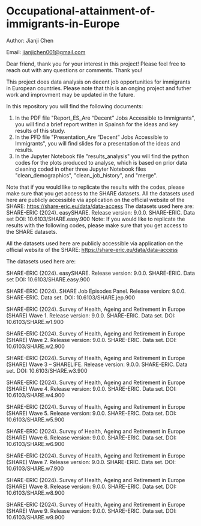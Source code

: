 # Occupational-attainment-of-immigrants-in-Europe
Author: Jianji Chen

Email: jianjichen001@gmail.com

Dear friend, thank you for your interest in this project! Please feel free to reach out with any questions or comments. Thank you!

This project does data analysis on decent job opportunities for immigrants in European countries.
Please note that this is an onging project and futher work and improvment may be updated in the future.

In this repository you will find the following documents:
1. In the PDF file "Report_ES_Are “Decent” Jobs Accessible to Immigrants", you will find a brief report written in Spainsh for the ideas and key results of this study.
2. In the PFD file "Presentation_Are “Decent” Jobs Accessible to Immigrants", you will find slides for a presentation of the ideas and results.
3. In the Jupyter Notebook file "results_analysis" you will find the python codes for the plots produced to analyse, which is based on prior data cleaning coded in other three Jupyter Notebook files "clean_demographics", "clean_job_history", and "merge".



Note that if you would like to replicate the results with the codes, please make sure that you get access to the SHARE datasets.
All the datasets used here are publicly accessible via application on the official website of the SHARE: https://share-eric.eu/data/data-access
The datasets used here are:
SHARE-ERIC (2024). easySHARE. Release version: 9.0.0. SHARE-ERIC. Data set DOI: 10.6103/SHARE.easy.900
Note: If you would like to replicate the results with the following codes, please make sure that you get access to the SHARE datasets.

All the datasets used here are publicly accessible via application on the official website of the SHARE: https://share-eric.eu/data/data-access

The datasets used here are:

SHARE-ERIC (2024). easySHARE. Release version: 9.0.0. SHARE-ERIC. Data set DOI: 10.6103/SHARE.easy.900

SHARE-ERIC (2024). SHARE Job Episodes Panel. Release version: 9.0.0. SHARE-ERIC. Data set. DOI: 10.6103/SHARE.jep.900

SHARE-ERIC (2024). Survey of Health, Ageing and Retirement in Europe (SHARE) Wave 1. Release version: 9.0.0. SHARE-ERIC. Data set. DOI: 10.6103/SHARE.w1.900

SHARE-ERIC (2024). Survey of Health, Ageing and Retirement in Europe (SHARE) Wave 2. Release version: 9.0.0. SHARE-ERIC. Data set. DOI: 10.6103/SHARE.w2.900

SHARE-ERIC (2024). Survey of Health, Ageing and Retirement in Europe (SHARE) Wave 3 – SHARELIFE. Release version: 9.0.0. SHARE-ERIC. Data set. DOI: 10.6103/SHARE.w3.900

SHARE-ERIC (2024). Survey of Health, Ageing and Retirement in Europe (SHARE) Wave 4. Release version: 9.0.0. SHARE-ERIC. Data set. DOI: 10.6103/SHARE.w4.900

SHARE-ERIC (2024). Survey of Health, Ageing and Retirement in Europe (SHARE) Wave 5. Release version: 9.0.0. SHARE-ERIC. Data set. DOI: 10.6103/SHARE.w5.900

SHARE-ERIC (2024). Survey of Health, Ageing and Retirement in Europe (SHARE) Wave 6. Release version: 9.0.0. SHARE-ERIC. Data set. DOI: 10.6103/SHARE.w6.900

SHARE-ERIC (2024). Survey of Health, Ageing and Retirement in Europe (SHARE) Wave 7. Release version: 9.0.0. SHARE-ERIC. Data set. DOI: 10.6103/SHARE.w7.900

SHARE-ERIC (2024). Survey of Health, Ageing and Retirement in Europe (SHARE) Wave 8. Release version: 9.0.0. SHARE-ERIC. Data set. DOI: 10.6103/SHARE.w8.900

SHARE-ERIC (2024). Survey of Health, Ageing and Retirement in Europe (SHARE) Wave 9. Release version: 9.0.0. SHARE-ERIC. Data set. DOI: 10.6103/SHARE.w9.900

